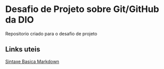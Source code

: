 # Desafio de Projeto sobre Git/GitHub da DIO
Repositorio criado para o desafio de projeto

## Links uteis
[Sintaxe Basica Markdown](https://www.markdownguide.org./basic-sintax/)
